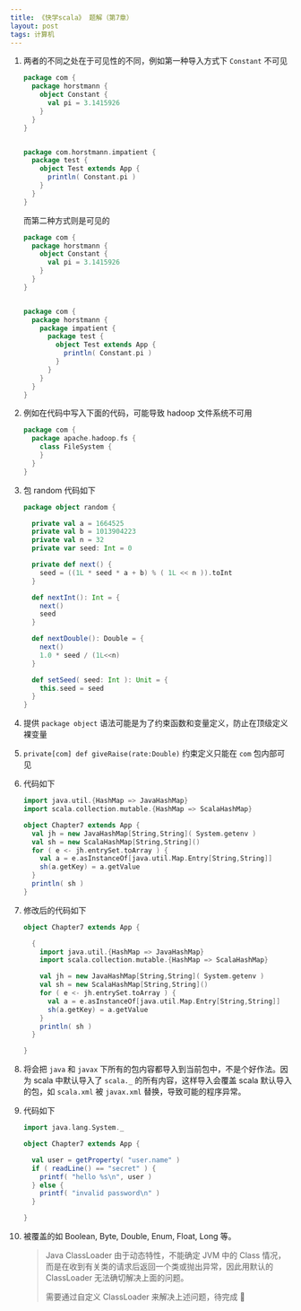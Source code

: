 ```yaml
---
title: 《快学scala》 题解（第7章）
layout: post
tags: 计算机
---
```


1. 两者的不同之处在于可见性的不同，例如第一种导入方式下 `Constant` 不可见

   ```scala
   package com {
	 package horstmann {
	   object Constant {
		 val pi = 3.1415926
	   }
	 }
   }


   package com.horstmann.impatient {
	 package test {
	   object Test extends App {
		 println( Constant.pi )
	   }
	 }
   }
   ```

   而第二种方式则是可见的

   ```scala
   package com {
	 package horstmann {
	   object Constant {
		 val pi = 3.1415926
	   }
	 }
   }


   package com {
	 package horstmann {
	   package impatient {
		 package test {
		   object Test extends App {
			 println( Constant.pi )
		   }
		 }
	   }
	 }
   }
   ```


2. 例如在代码中写入下面的代码，可能导致 hadoop 文件系统不可用

   ```scala
   package com {
	 package apache.hadoop.fs {
	   class FileSystem {
	   }
	 }
   }
   ```

3. 包 random 代码如下

   ```scala
   package object random {

	 private val a = 1664525
	 private val b = 1013904223
	 private val n = 32
	 private var seed: Int = 0

	 private def next() {
	   seed = ((1L * seed * a + b) % ( 1L << n )).toInt
	 }

	 def nextInt(): Int = {
	   next()
	   seed
	 }

	 def nextDouble(): Double = {
	   next()
	   1.0 * seed / (1L<<n)
	 }

	 def setSeed( seed: Int ): Unit = {
	   this.seed = seed
	 }
   }
   ```

4. 提供 `package object` 语法可能是为了约束函数和变量定义，防止在顶级定义裸变量

5. `private[com] def giveRaise(rate:Double)` 约束定义只能在 `com` 包内部可见

6. 代码如下

   ```scala
   import java.util.{HashMap => JavaHashMap}
   import scala.collection.mutable.{HashMap => ScalaHashMap}

   object Chapter7 extends App {
	 val jh = new JavaHashMap[String,String]( System.getenv )
	 val sh = new ScalaHashMap[String,String]()
	 for ( e <- jh.entrySet.toArray ) {
	   val a = e.asInstanceOf[java.util.Map.Entry[String,String]]
	   sh(a.getKey) = a.getValue
	 }
	 println( sh )
   }
   ```

7. 修改后的代码如下

   ```scala
   object Chapter7 extends App {

	 {
	   import java.util.{HashMap => JavaHashMap}
	   import scala.collection.mutable.{HashMap => ScalaHashMap}

	   val jh = new JavaHashMap[String,String]( System.getenv )
	   val sh = new ScalaHashMap[String,String]()
	   for ( e <- jh.entrySet.toArray ) {
		 val a = e.asInstanceOf[java.util.Map.Entry[String,String]]
		 sh(a.getKey) = a.getValue
	   }
	   println( sh )
	 }

   }
   ```

8. 将会把 `java` 和 `javax` 下所有的包内容都导入到当前包中，不是个好作法。因为 scala 中默认导入了 `scala._` 的所有内容，这样导入会覆盖 scala 默认导入的包，如 `scala.xml` 被 `javax.xml` 替换，导致可能的程序异常。

9. 代码如下

   ```scala
   import java.lang.System._

   object Chapter7 extends App {

	 val user = getProperty( "user.name" )
	 if ( readLine() == "secret" ) {
	   printf( "hello %s\n", user )
	 } else {
	   printf( "invalid password\n" )
	 }

   }
   ```

10. 被覆盖的如 Boolean, Byte, Double, Enum, Float, Long 等。

    > Java ClassLoader 由于动态特性，不能确定 JVM 中的 Class 情况，而是在收到有关类的请求后返回一个类或抛出异常，因此用默认的 ClassLoader 无法确切解决上面的问题。
	>
	> 需要通过自定义 ClassLoader 来解决上述问题，待完成 :flags: 

